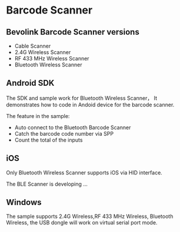 Barcode Scanner
===============

## Bevolink Barcode Scanner versions

-  Cable Scanner
-  2.4G Wireless Scanner
-  RF 433 MHz Wireless Scanner
-  Bluetooth Wireless Scanner


## Android SDK
The SDK and sample work for Bluetooth Wireless Scanner， It demonstrates how to code in Andoid device for the barcode scanner.

The feature in the sample:
- Auto connect to the Bluetooth Barcode Scanner
- Catch the barcode code number via SPP
- Count the total of the inputs

## iOS
<p>Only Bluetooth Wireless Scanner supports iOS via HID interface. </>
<p>The BLE Scanner is developing ... </p>


## Windows
The sample supports 2.4G Wireless,RF 433 MHz Wireless, Bluetooth Wireless, the USB dongle will work on virtual serial port mode.

